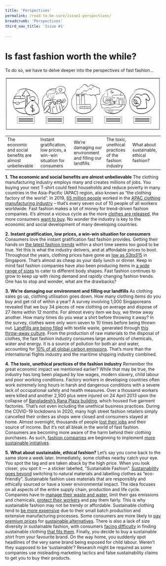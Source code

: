 ```yaml
---
title: 'Perspectives'
permalink: /read-to-be-sure/issue1-perspectives/
breadcrumb: 'Perspectives'
third_nav_title: 'Issue #1'

---
```


# **Is fast fashion worth the while?**

To do so, we have to delve deeper into the perspectives of fast fashion…

![](../images/rtbs-01b-perspectives.JPG)

|                                                           |                                                              |                                                           |                                                         |                                           |
| --------------------------------------------------------- | ------------------------------------------------------------ | --------------------------------------------------------- | ------------------------------------------------------- | ----------------------------------------- |
| The economic and  social benefits are almost unbelievable | Instant  gratification, low prices, a win-win situation for consumers | We’re damaging our environment  and filling our landfills | The toxic, unethical  practices of the fashion industry | What about  sustainable, ethical fashion? |

 

  **1.**    **The economic and social benefits are almost unbelievable**     The clothing manufacturing industry employs many  and creates millions of jobs. You buying your next T-shirt could  feed households and reduce poverty in many countries in the Asia-Pacific  (APAC) region, also known as “the clothing factory of the world”. In 2019, [65   million people](https://www.ilo.org/wcmsp5/groups/public/---asia/---ro-bangkok/documents/briefingnote/wcms_758626.pdf) worked in the [APAC   clothing manufacturing industry](https://www.ilo.org/wcmsp5/groups/public/---ed_dialogue/---sector/documents/publication/wcms_669355.pdf) – that’s  every seven out of 10 people of all workers worldwide.     Fast fashion makes a lot of money for  trend-driven fashion companies. It’s almost a vicious cycle as the  more [clothes   are released](https://www.vox.com/the-goods/22573682/shein-future-of-fast-fashion-explained), the more consumers [want   to buy](https://www.npr.org/2013/03/11/174013774/in-trendy-world-of-fast-fashion-styles-arent-made-to-last). No wonder the industry is key to the economic and social  development of many developing countries.     

 

  **2.**    **Instant gratification, low prices, a win-win situation for consumers**     Consumers love the instant gratification fast  fashion provides. Getting their hands on [the   latest fashion trends](https://www.drapersonline.com/news/how-the-desire-for-instant-gratification-is-shaping-retail) within a short time seems too good to be true. Yet  this is what the industry delivers, and at affordable prices to boot. Throughout the years, clothing prices have gone as [low   as S$3 to S$15](https://www.channelnewsasia.com/cnainsider/true-cost-demand-cheap-clothes-fast-fashion-industry-environment-220706) in Singapore. That’s almost as cheap as your daily  lunch or dinner. Keep in mind fast fashion companies  have also been producing items in [a   wide range of sizes](https://ww.fashionnetwork.com/news/Mango-completes-violeta-integration-shein-tops-plus-size-inclusivity-list,1327389.html) to cater to different  body shapes.     Fast fashion continues to grow to keep up  with rising demand and rapidly changing fashion trends. One has to stop and  wonder, what are the drawbacks?     

 

  **3.**     **We’re damaging our environment and  filling our landfills**     As clothing sales go up, clothing utilisation  goes down. How many clothing items do you buy and get rid of within a year? A  survey involving 1,000 Singaporeans revealed that we buy 34 pieces of new  clothing on average and dispose of 27 items within 12 months. For almost  every item we buy, we throw away another.     How many times do you wear a shirt before  throwing it away? In the survey, clothes were only worn seven to 10 times  before being thrown out. [Landfills   are being filled](https://emf.thirdlight.com/link/2axvc7eob8zx-za4ule/@/download/1) with textile waste,  generated through [this   throw-away culture](https://www.channelnewsasia.com/singapore/bursting-seams-singapores-cast-clothing-1035441).      From the production of raw materials to the  disposal of clothes, the fast fashion industry consumes large amounts of  chemicals, water and energy. It is a source of pollution for both air and  water, accounting for [10%   of all global carbon emissions](https://www.europarl.europa.eu/RegData/etudes/BRIE/2019/633143/EPRS_BRI(2019)633143_EN.pdf). That’s  more than the international flights industry and the maritime shipping  industry combined.     

 

  **4.**    **The toxic, unethical practices of the fashion industry**     Remember the great economic impact we  mentioned earlier? While that may be true, the industry has long been plagued  by low wages, modern slavery, child labour and poor working conditions.     Factory workers in developing countries often  work extremely long hours in harsh and dangerous conditions with a severe  lack of occupational safety and health measures. Over  a thousand workers were killed and another 2,500 plus were injured on 24  April 2013 upon the collapse of [Bangladesh’s   Rana Plaza building](https://theconversation.com/years-after-the-rana-plaza-tragedy-bangladeshs-garment-workers-are-still-bottom-of-the-pile-159224), which housed five  garment factories.     That’s not even including the unethical  business practices. During the COVID-19 lockdowns in 2020, many high street  fashion retailers simply cancelled their orders as shops were closed and  consumers stayed at home. Almost overnight, thousands  of people [lost   their jobs](https://www.independent.co.uk/news/world/asia/h-m-garment-workers-factory-india-jobs-a9579856.html) and their source of income.     But it’s not all bleak in the world of fast  fashion. Consumers are becoming more aware of the harm behind their clothing  purchases. As such, [fashion   companies](https://www.vox.com/the-goods/2021/7/19/22535050/gen-z-relationship-fast-fashion) are beginning to implement [more   sustainable initiatives](https://www.npr.org/2019/07/27/745418569/can-fast-fashion-and-sustainability-be-stitched-together).     

 

  **5.**     **What about sustainable, ethical  fashion?**     Let’s say you come back to the same store a  week later. Immediately, some clothes nearby catch your eye. You spot the tag  and are taken aback by the high price. When you look closer, you spot it — a  sticker labelled, “Sustainable Fashion”.     [Sustainability   goes beyond](http://changingmarkets.org/wp-content/uploads/2021/07/SyntheticsAnonymous_FinalWeb.pdf) switching  to natural materials and labelling clothes as “eco-friendly”. Sustainable fashion uses materials that are  responsibly and ethically sourced or have a lower environmental impact. The  idea focuses on all aspects of the entire supply chain, production and life cycle.  Companies have to [manage   their waste and water](https://www.forbes.com/sites/stephanrabimov/2020/07/20/post-pandemic-fashion-will-be-sustainable-and-affordable-interview-with-anna-gedda-head-of-sustainability-at-hm-group/), limit their gas  emissions and chemicals, [protect   their workers](https://www.greenstrategy.se/sustainable-fashion/what-is-sustainable-fashion/) and pay them fairly.     This is why sustainable fashion may not be  trendy or affordable. Sustainable clothing tend to [be   more expensive](https://www.channelnewsasia.com/cnainsider/true-cost-demand-cheap-clothes-fast-fashion-industry-environment-220706) due to their small batch  production and extensive manufacturing processes. Some consumers are  more likely to [pay premium   prices](https://www.thegoodtrade.com/features/what-is-slow-fashion) for [sustainable   alternatives](https://www.vogue.co.uk/fashion/article/sustainable-fashion-affordable). There is also a lack of size diversity in  sustainable fashion, with consumers [facing   difficulty](https://fashionjournal.com.au/fashion/the-sustainable-fashion-industry-is-size-exclusive-take-it-from-this-model/) in finding sustainable clothing  [that   fits them](https://www.harpersbazaar.com/fashion/designers/a32213676/plus-size-sustainable-fashion/).       Finally, you decide to buy a sustainable  shirt from your favourite brand. On the way home, you suddenly spot headlines  of the very same brand being exposed for child labour. Weren’t they supposed  to be ‘sustainable’? Research might be required as some companies use  misleading marketing tactics and false sustainability claims to get you to  buy their products.      

 